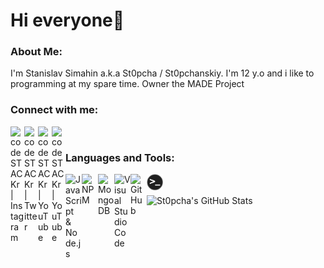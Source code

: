 # Hi everyone👋

### About Me:
I'm Stanislav Simahin a.k.a St0pcha / St0pchanskiy. I'm 12 y.o and i like to programming at my spare time.
Owner the MADE Project

### Connect with me:

[<img align="left" alt="codeSTACKr | Instagram" width="22px" src="https://cdn.jsdelivr.net/npm/simple-icons@v3/icons/vk.svg" />][vkontakte]
[<img align="left" alt="codeSTACKr | Twitter" width="22px" src="https://cdn.jsdelivr.net/npm/simple-icons@v3/icons/telegram.svg" />][telegram]
[<img align="left" alt="codeSTACKr | YouTube" width="22px" src="https://cdn.jsdelivr.net/npm/simple-icons@v3/icons/youtube.svg" />][youtube]
[<img align="left" alt="codeSTACKr | YouTube" width="22px" src="https://cdn.jsdelivr.net/npm/simple-icons@v3/icons/steam.svg" />][steam]

<br />

### Languages and Tools:

[<img align="left" alt="JavaScript & Node.js" width="26px" src="https://cdn.jsdelivr.net/npm/simple-icons@v3/icons/javascript.svg" />][vkontakte]
[<img align="left" alt="NPM" width="26px" src="https://cdn.jsdelivr.net/npm/simple-icons@v3/icons/npm.svg" />][vkontakte]
[<img align="left" alt="MongoDB" width="26px" src="https://cdn.jsdelivr.net/npm/simple-icons@v3/icons/mongodb.svg" />][vkontakte]
[<img align="left" alt="Visual Studio Code" width="26px" src="https://cdn.jsdelivr.net/npm/simple-icons@v3/icons/visualstudiocode.svg" />][vkontakte]
[<img align="left" alt="GitHub" width="26px" src="Visual Studio Code" width="26px" src="https://cdn.jsdelivr.net/npm/simple-icons@v3/icons/github.svg" />][vkontakte]
[<img align="left" alt="Terminal" width="26px" src="https://raw.githubusercontent.com/github/explore/80688e429a7d4ef2fca1e82350fe8e3517d3494d/topics/terminal/terminal.png" />][vkontakte]

<br />
<br />

<img align="left" alt="St0pcha's GitHub Stats" src="https://github-readme-stats.codestackr.vercel.app/api?username=St0pcha&show_icons=true&hide_border=true" />

[vkontakte]: https://vk.com/st0pcha
[telegram]: https://t.me/st0pcha
[youtube]: https://www.youtube.com/channel/UCZdLQ20Z4NdNs1RwUmSZ07g
[steam]: https://steamcommunity.com/id/st0p_04ka
